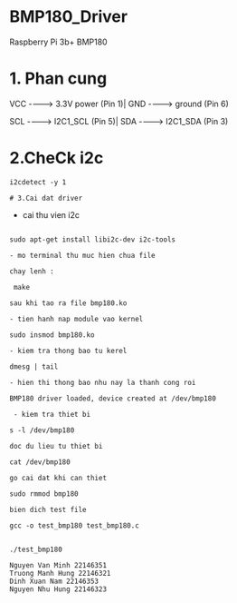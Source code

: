 # BMP180_Driver
 Raspberry Pi 3b+
 BMP180

# 1. Phan cung

VCC ----> 3.3V power (Pin 1)|
GND ----> ground (Pin 6)

SCL ----> I2C1_SCL (Pin 5)|
SDA ----> I2C1_SDA (Pin 3)

# 2.CheCk i2c

	i2cdetect -y 1
	
```
# 3.Cai dat driver
```
- cai thu vien i2c
``` 
```
	sudo apt-get install libi2c-dev i2c-tools
```
- mo terminal thu muc hien chua file

chay lenh :
```
	 make
```
sau khi tao ra file bmp180.ko
```
```
- tien hanh nap module vao kernel
```
	sudo insmod bmp180.ko
```
- kiem tra thong bao tu kerel
```
	dmesg | tail
```
- hien thi thong bao nhu nay la thanh cong roi
```
	BMP180 driver loaded, device created at /dev/bmp180
```
 - kiem tra thiet bi
```
	s -l /dev/bmp180
```
doc du lieu tu thiet bi
```
	cat /dev/bmp180
```
go cai dat khi can thiet
```
	sudo rmmod bmp180
```
bien dich test file
```
	gcc -o test_bmp180 test_bmp180.c
``` chay
```	
	./test_bmp180
```
Nguyen Van Minh 22146351
Truong Manh Hung 22146321
Dinh Xuan Nam 22146353
Nguyen Nhu Hung 22146323




